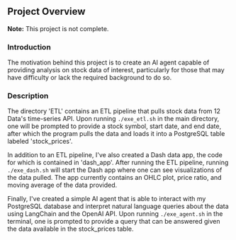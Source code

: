 ## Project Overview

**Note:** This project is not complete.

### Introduction

The motivation behind this project is to create an AI agent capable of providing analysis on stock data of interest, particularly for those that may have difficulty or lack the required background to do so.

### Description

The directory 'ETL' contains an ETL pipeline that pulls stock data from 12 Data's time-series API. Upon running `./exe_etl.sh` in the main directory, one will be prompted to provide a stock symbol, start date, and end date, after which the program pulls the data and loads it into a PostgreSQL table labeled 'stock_prices'.

In addition to an ETL pipeline, I've also created a Dash data app, the code for which is contained in 'dash_app'. After running the ETL pipeline, running `./exe_dash.sh` will start the Dash app where one can see visualizations of the data pulled. The app currently contains an OHLC plot, price ratio, and moving average of the data provided.

Finally, I've created a simple AI agent that is able to interact with my PostgreSQL database and interpret natural language queries about the data using LangChain and the OpenAI API. Upon running `./exe_agent.sh` in the terminal, one is prompted to provide a query that can be answered given the data available in the stock_prices table.


